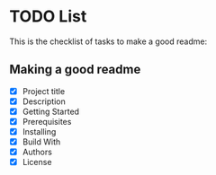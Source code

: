# TODO List
This is the checklist of tasks to make a good readme:

## Making a good readme
  -[x] Project title
  -[x] Description
  -[x] Getting Started
  -[x] Prerequisites
  -[x] Installing
  -[x] Build With
  -[x] Authors
  -[x] License
